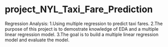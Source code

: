 # project_NYL_Taxi_Fare_Prediction
Regression Analysis:
1.Using multiple regression to predict taxi fares.
2.The purpose of this project is to demostrate knowledge of EDA and a multiple linear regression model.
3.The goal is to build a multiple linear regression model and evaluate the model.
